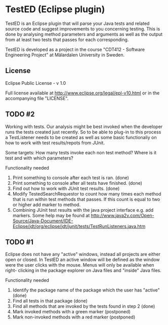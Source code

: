 TestED (Eclipse plugin)
=======================
TestED is an Eclipse plugin that will parse your Java tests and related source
code and suggest improvements to you concerning testing. This is done
by analysing method parameters and arguments as well as the output from
at least two tests that passes for each corresponding.

TestED is developed as a project in the course "CDT412 - Software Engineering
Project" at Mälardalen University in Sweden.

License
-------
Eclipse Public License - v 1.0

Full license available at http://www.eclipse.org/legal/epl-v10.html or in the accompanying file "LICENSE".

TODO #2
-------
Working with tests. Our analysis might be best invoked when the developer
runs the tests created just recently. So to be able to plug-in to this process
a TestListener needs to be created as well as some basic functionaliy on how
to work with test results/repots from JUnit.

Some targets: How many tests invoke each non test method? Where is it test and
with which parameters?

Functionality needed
  1. Print something to console after each test is ran. (done)
  2. Print something to console after all tests have finished. (done)
  3. Find out how to work with JUnit test results. (done)
  4. Modify TestedSearchRequestor to count how many times each method that is
     run within test methods that passes. If this count is equal to two or
higher add marker to method.
  5. Combining JUnit test results with the java project interface e.g. add
     markers. Some help may be found at
http://www.java2v.com/Open-Source/Java-Document/IDE-Eclipse/jdt/org/eclipse/jdt/junit/tests/TestRunListeners.java.htm

TODO #1
-------
Eclipse does not have any "active" windows, instead all projects are either
open or closed. In TestED an active window will be defined as the window
were the user clicks with the mouse. Menus will only be available when right-
clicking in the package explorer on Java files and "inside" Java files.

Functionality needed
  1. Identify the package name of the package which the user has "active"
     (done)
  2. Find all tests in that package (done)
  3. Find all methods that are invoked by the tests found in step 2 (done)
  4. Mark invoked methods with a green marker (postponed)
  5. Mark non-invoked methods with a red marker (postponed)

